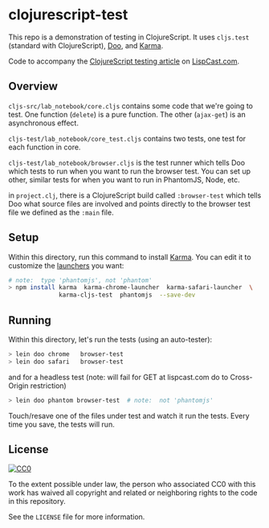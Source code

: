# clojurescript-test

This repo is a demonstration of testing in ClojureScript. It uses
`cljs.test` (standard with ClojureScript),
[Doo](https://github.com/bensu/doo), and
[Karma](http://karma-runner.github.io/).

Code to accompany the
[ClojureScript testing article](http://www.lispcast.com/testing-clojurescript)
on [LispCast.com](http://www.lispcast.com/).

## Overview

`cljs-src/lab_notebook/core.cljs` contains some code that we're going
to test. One function (`delete`) is a pure function. The other
(`ajax-get`) is an asynchronous effect.

`cljs-test/lab_notebook/core_test.cljs` contains two tests, one test
for each function in core.

`cljs-test/lab_notebook/browser.cljs` is the test runner which tells
Doo which tests to run when you want to run the browser test. You can
set up other, similar tests for when you want to run in PhantomJS,
Node, etc.

in `project.clj`, there is a ClojureScript build called
`:browser-test` which tells Doo what source files are involved and
points directly to the browser test file we defined as the `:main`
file.

## Setup

Within this directory, run this command to install
[Karma](http://karma-runner.github.io/). You can edit it to customize
the
[launchers](https://karma-runner.github.io/latest/config/browsers.html)
you want:

```bash
# note:  type 'phantomjs', not 'phantom'
> npm install karma  karma-chrome-launcher  karma-safari-launcher  \
              karma-cljs-test  phantomjs  --save-dev
```

## Running

Within this directory, let's run the tests (using an auto-tester):

```bash
> lein doo chrome   browser-test
> lein doo safari   browser-test
```

and for a headless test (note: will fail for GET at lispcast.com do to Cross-Origin restriction)

```bash
> lein doo phantom browser-test  # note:  not 'phantomjs'
```

Touch/resave one of the files under test and watch it run the
tests. Every time you save, the tests will run.

## License

[![CC0](http://i.creativecommons.org/p/zero/1.0/88x31.png)](http://creativecommons.org/publicdomain/zero/1.0/)

To the extent possible under law, the person who associated CC0 with
this work has waived all copyright and related or neighboring rights
to the code in this repository.

See the `LICENSE` file for more information.
